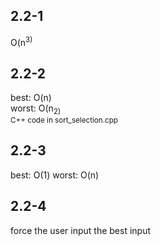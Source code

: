 ## 2.2-1
O(n<sup>3)
## 2.2-2
best: O(n)\
worst: O(n<sub>2)\
C++ code in sort_selection.cpp
## 2.2-3
best: O(1)
worst: O(n)
## 2.2-4
force the user input the best input

